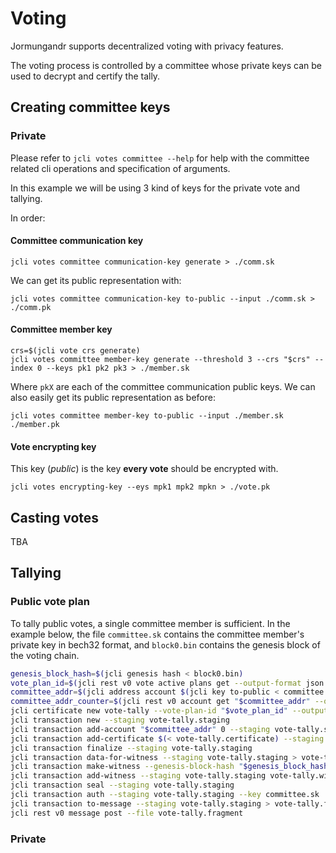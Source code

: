 # Voting

Jormungandr supports decentralized voting with privacy features.

The voting process is controlled by a committee whose private keys can be used
to decrypt and certify the tally.

## Creating committee keys

### Private
Please refer to `jcli votes committee --help` for help with the committee related cli operations and specification of arguments.

In this example we will be using 3 kind of keys for the private vote and tallying.

In order:

#### Committee communication key

```shell
jcli votes committee communication-key generate > ./comm.sk
```

We can get its public representation with:

```shell
jcli votes committee communication-key to-public --input ./comm.sk > ./comm.pk
```

#### Committee member key

```shell
crs=$(jcli vote crs generate)
jcli votes committee member-key generate --threshold 3 --crs "$crs" --index 0 --keys pk1 pk2 pk3 > ./member.sk
```
Where `pkX` are each of the committee communication public keys.
We can also easily get its public representation as before:

```shell
jcli votes committee member-key to-public --input ./member.sk ./member.pk
```


#### Vote encrypting key
This key (*public*) is the key **every vote** should be encrypted with.

```shell
jcli votes encrypting-key --eys mpk1 mpk2 mpkn > ./vote.pk
```

## Casting votes

TBA

## Tallying

### Public vote plan

To tally public votes, a single committee member is sufficient.
In the example below, the file `committee.sk` contains the committee member's
private key in bech32 format, and `block0.bin` contains the genesis block of
the voting chain.

```sh
genesis_block_hash=$(jcli genesis hash < block0.bin)
vote_plan_id=$(jcli rest v0 vote active plans get --output-format json|jq '.[0].id')
committee_addr=$(jcli address account $(jcli key to-public < committee.sk))
committee_addr_counter=$(jcli rest v0 account get "$committee_addr" --output-format json|jq .counter)
jcli certificate new vote-tally --vote-plan-id "$vote_plan_id" --output vote-tally.certificate
jcli transaction new --staging vote-tally.staging
jcli transaction add-account "$committee_addr" 0 --staging vote-tally.staging
jcli transaction add-certificate $(< vote-tally.certificate) --staging vote-tally.staging
jcli transaction finalize --staging vote-tally.staging
jcli transaction data-for-witness --staging vote-tally.staging > vote-tally.witness-data
jcli transaction make-witness --genesis-block-hash "$genesis_block_hash" --type account --account-spending-counter "$committee_addr_counter" $(< vote-tally.witness-data) vote-tally.witness committee.sk
jcli transaction add-witness --staging vote-tally.staging vote-tally.witness
jcli transaction seal --staging vote-tally.staging
jcli transaction auth --staging vote-tally.staging --key committee.sk
jcli transaction to-message --staging vote-tally.staging > vote-tally.fragment
jcli rest v0 message post --file vote-tally.fragment
```

### Private

